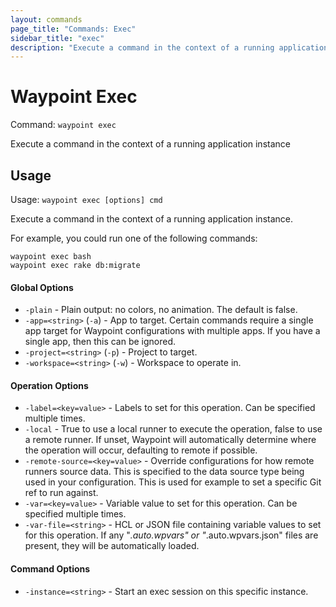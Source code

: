 ```yaml
---
layout: commands
page_title: "Commands: Exec"
sidebar_title: "exec"
description: "Execute a command in the context of a running application instance"
---
```


# Waypoint Exec

Command: `waypoint exec`

Execute a command in the context of a running application instance


## Usage

Usage: `waypoint exec [options] cmd`


  Execute a command in the context of a running application instance.

  For example, you could run one of the following commands:

    waypoint exec bash
    waypoint exec rake db:migrate

#### Global Options

- `-plain` - Plain output: no colors, no animation. The default is false.
- `-app=<string>` (`-a`) - App to target. Certain commands require a single app target for Waypoint configurations with multiple apps. If you have a single app, then this can be ignored.
- `-project=<string>` (`-p`) - Project to target.
- `-workspace=<string>` (`-w`) - Workspace to operate in.

#### Operation Options

- `-label=<key=value>` - Labels to set for this operation. Can be specified multiple times.
- `-local` - True to use a local runner to execute the operation, false to use a remote runner. 
If unset, Waypoint will automatically determine where the operation will occur, 
defaulting to remote if possible.
- `-remote-source=<key=value>` - Override configurations for how remote runners source data. This is specified to the data source type being used in your configuration. This is used for example to set a specific Git ref to run against.
- `-var=<key=value>` - Variable value to set for this operation. Can be specified multiple times.
- `-var-file=<string>` - HCL or JSON file containing variable values to set for this operation. If any "*.auto.wpvars" or "*.auto.wpvars.json" files are present, they will be automatically loaded.

#### Command Options

- `-instance=<string>` - Start an exec session on this specific instance.

